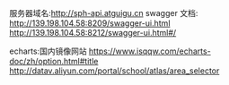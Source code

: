 服务器域名:http://sph-api.atguigu.cn
swagger 文档:
http://139.198.104.58:8209/swagger-ui.html
http://139.198.104.58:8212/swagger-ui.html#/

echarts:国内镜像网站
https://www.isqqw.com/echarts-doc/zh/option.html#title
http://datav.aliyun.com/portal/school/atlas/area_selector
